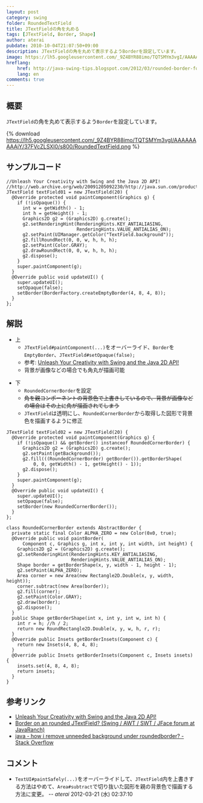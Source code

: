 ```yaml
---
layout: post
category: swing
folder: RoundedTextField
title: JTextFieldの角を丸める
tags: [JTextField, Border, Shape]
author: aterai
pubdate: 2010-10-04T21:07:50+09:00
description: JTextFieldの角を丸めて表示するようBorderを設定しています。
image: https://lh5.googleusercontent.com/_9Z4BYR88imo/TQTSMYm3vgI/AAAAAAAAAiY/37FVcZLSXI0/s800/RoundedTextField.png
hreflang:
    href: http://java-swing-tips.blogspot.com/2012/03/rounded-border-for-jtextfield.html
    lang: en
comments: true
---
```

## 概要
`JTextField`の角を丸めて表示するよう`Border`を設定しています。

{% download https://lh5.googleusercontent.com/_9Z4BYR88imo/TQTSMYm3vgI/AAAAAAAAAiY/37FVcZLSXI0/s800/RoundedTextField.png %}

## サンプルコード
<pre class="prettyprint"><code>//Unleash Your Creativity with Swing and the Java 2D API!
//http://web.archive.org/web/20091205092230/http://java.sun.com/products/jfc/tsc/articles/swing2d/index.html
JTextField textField01 = new JTextField(20) {
  @Override protected void paintComponent(Graphics g) {
    if (!isOpaque()) {
      int w = getWidth() - 1;
      int h = getHeight() - 1;
      Graphics2D g2 = (Graphics2D) g.create();
      g2.setRenderingHint(RenderingHints.KEY_ANTIALIASING,
                          RenderingHints.VALUE_ANTIALIAS_ON);
      g2.setPaint(UIManager.getColor("TextField.background"));
      g2.fillRoundRect(0, 0, w, h, h, h);
      g2.setPaint(Color.GRAY);
      g2.drawRoundRect(0, 0, w, h, h, h);
      g2.dispose();
    }
    super.paintComponent(g);
  }
  @Override public void updateUI() {
    super.updateUI();
    setOpaque(false);
    setBorder(BorderFactory.createEmptyBorder(4, 8, 4, 8));
  }
};
</code></pre>

## 解説
- 上
    - `JTextField#paintComponent(...)`をオーバーライド、`Border`を`EmptyBorder`、`JTextField#setOpaque(false);`
    - 参考: [Unleash Your Creativity with Swing and the Java 2D API!](http://web.archive.org/web/20091205092230/http://java.sun.com/products/jfc/tsc/articles/swing2d/index.html)
    - 背景が画像などの場合でも角丸が描画可能

<!-- dummy comment line for breaking list -->

- 下
    - `RoundedCornerBorder`を設定
    - ~~角を親コンポーネントの背景色で上書きしているので、背景が画像などの場合はその上に角が描画されてしまう~~
    - `JTextField`は透明にし、`RoundedCornerBorder`から取得した図形で背景色を描画するように修正

<!-- dummy comment line for breaking list -->

<pre class="prettyprint"><code>JTextField textField02 = new JTextField(20) {
  @Override protected void paintComponent(Graphics g) {
    if (!isOpaque() &amp;&amp; getBorder() instanceof RoundedCornerBorder) {
      Graphics2D g2 = (Graphics2D) g.create();
      g2.setPaint(getBackground());
      g2.fill(((RoundedCornerBorder) getBorder()).getBorderShape(
          0, 0, getWidth() - 1, getHeight() - 1));
      g2.dispose();
    }
    super.paintComponent(g);
  }
  @Override public void updateUI() {
    super.updateUI();
    setOpaque(false);
    setBorder(new RoundedCornerBorder());
  }
};

class RoundedCornerBorder extends AbstractBorder {
  private static final Color ALPHA_ZERO = new Color(0x0, true);
  @Override public void paintBorder(
      Component c, Graphics g, int x, int y, int width, int height) {
    Graphics2D g2 = (Graphics2D) g.create();
    g2.setRenderingHint(RenderingHints.KEY_ANTIALIASING,
                        RenderingHints.VALUE_ANTIALIAS_ON);
    Shape border = getBorderShape(x, y, width - 1, height - 1);
    g2.setPaint(ALPHA_ZERO);
    Area corner = new Area(new Rectangle2D.Double(x, y, width, height));
    corner.subtract(new Area(border));
    g2.fill(corner);
    g2.setPaint(Color.GRAY);
    g2.draw(border);
    g2.dispose();
  }
  public Shape getBorderShape(int x, int y, int w, int h) {
    int r = h; //h / 2;
    return new RoundRectangle2D.Double(x, y, w, h, r, r);
  }
  @Override public Insets getBorderInsets(Component c) {
    return new Insets(4, 8, 4, 8);
  }
  @Override public Insets getBorderInsets(Component c, Insets insets) {
    insets.set(4, 8, 4, 8);
    return insets;
  }
}
</code></pre>

## 参考リンク
- [Unleash Your Creativity with Swing and the Java 2D API!](http://web.archive.org/web/20091205092230/http://java.sun.com/products/jfc/tsc/articles/swing2d/index.html)
- [Border on an rounded JTextField? (Swing / AWT / SWT / JFace forum at JavaRanch)](http://www.coderanch.com/t/336048/GUI/java/Border-rounded-JTextField)
- [java - how i remove unneeded background under roundedborder? - Stack Overflow](https://stackoverflow.com/questions/9785911/how-i-remove-unneeded-background-under-roundedborder)

<!-- dummy comment line for breaking list -->

## コメント
- `TextUI#paintSafely(...)`をオーバーライドして、`JTextField`内を上書きする方法はやめて、`Area#subtract`で切り抜いた図形を親の背景色で描画する方法に変更。 -- *aterai* 2012-03-21 (水) 02:37:10

<!-- dummy comment line for breaking list -->
